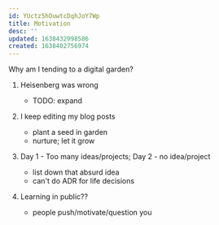 ```yaml
---
id: YUctz5hOuwtcDqhJoY7Wp
title: Motivation
desc: ''
updated: 1638432998586
created: 1638402756974
---
```


Why am I tending to a digital garden?

1. Heisenberg was wrong
    - TODO: expand

1. I keep editing my blog posts
    - plant a seed in garden
    - nurture; let it grow

1. Day 1 - Too many ideas/projects; Day 2 - no idea/project
    - list down that absurd idea
    - can't do ADR for life decisions

1. Learning in public??
    - people push/motivate/question you
